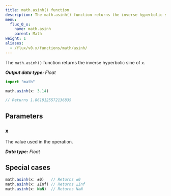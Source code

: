```yaml
---
title: math.asinh() function
description: The math.asinh() function returns the inverse hyperbolic sine of `x`.
menu:
  flux_0_x:
    name: math.asinh
    parent: Math
weight: 1
aliases:
  - /flux/v0.x/functions/math/asinh/
---
```


The `math.asinh()` function returns the inverse hyperbolic sine of `x`.

_**Output data type:** Float_

```js
import "math"

math.asinh(x: 3.14)

// Returns 1.8618125572136835
```

## Parameters

### x
The value used in the operation.

_**Data type:** Float_

## Special cases
```js
math.asinh(x: ±0)   // Returns ±0
math.asinh(x: ±Inf) // Returns ±Inf
math.asinh(x: NaN)  // Returns NaN
```
